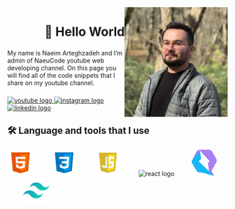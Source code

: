 <img align="right" height="250" src="/assets/1.jpg" />

###

<h1 align="right">👋   Hello World</h1>

###

<p align="left">My name is Naeim Arteghzadeh and I’m admin of NaeuCode youtube web developing channel. On this page you will find all of the code snippets that I share on my youtube channel.</p>

###

<div align="left">
  <a href="https://www.youtube.com/channel/UCqvKvkIY8peLjoLh2LpPyAQ" target="_blank">
    <img src="https://img.shields.io/static/v1?message=Youtube&logo=youtube&label=&color=FF0000&logoColor=white&labelColor=&style=for-the-badge" height="32" alt="youtube logo"  />
  </a>
  <a href="https://www.instagram.com/naeucode/" target="_blank">
    <img src="https://img.shields.io/static/v1?message=Instagram&logo=instagram&label=&color=E4405F&logoColor=white&labelColor=&style=for-the-badge" height="32" alt="instagram logo"  />
  </a>
  <a href="https://www.linkedin.com/naeim-arteqzadeh" target="_blank">
    <img src="https://img.shields.io/static/v1?message=LinkedIn&logo=linkedin&label=&color=0077B5&logoColor=white&labelColor=&style=for-the-badge" height="32" alt="linkedin logo"  />
  </a>
</div>

###

<h2 align="left">🛠 Language and tools that I use</h2>

###

<div align="left">
  <img src="/assets/s1.png" height="60" alt="html5 logo"  />
  <img width="32" />
  <img src="/assets/s2.png" height="60" alt="css3 logo"  />
  <img width="32" />
  <img src="/assets/s3.png" height="60" alt="javascript logo"  />
  <img width="32" />
  <img src="https://cdn.jsdelivr.net/gh/devicons/devicon/icons/react/react-original.svg" height="60" alt="react logo"  />
  <img width="32" />
  <img src="/assets/qwik.png" height="60" alt="Qwik logo"  />
  <img width="32" />
  <img src="/assets/tailwindcss-icon.svg" height="60" alt="tailwindcss logo"  />
</div>

###
